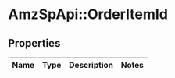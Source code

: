 # AmzSpApi::OrderItemId

## Properties
Name | Type | Description | Notes
------------ | ------------- | ------------- | -------------


